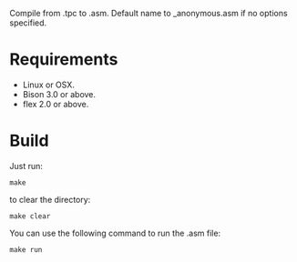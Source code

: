 Compile from .tpc to .asm. Default name to _anonymous.asm if no options specified.

# Requirements

- Linux or OSX.
- Bison 3.0 or above.
- flex 2.0 or above.

# Build

Just run:

    make

to clear the directory:

    make clear

You can use the following command to run the .asm file:

    make run
